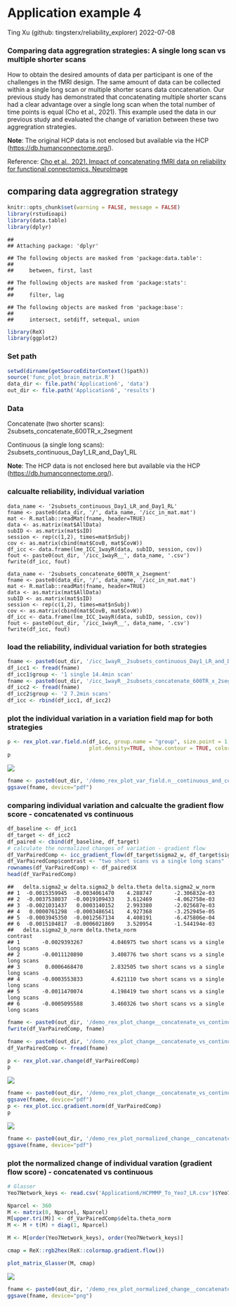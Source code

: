Application example 4
================
Ting Xu (github: tingsterx/reliability_explorer)
2022-07-08

### Comparing data aggregration strategies: A single long scan vs multiple shorter scans

How to obtain the desired amounts of data per participant is one of the
challenges in the fMRI design. The same amount of data can be collected
within a single long scan or multiple shorter scans data concatenation.
Our previous study has demonstrated that concatenating multiple shorter
scans had a clear advantage over a single long scan when the total
number of time points is equal (Cho et al., 2021). This example used the
data in our previous study and evaluated the change of variation between
these two aggregration strategies.

**Note**: The original HCP data is not enclosed but available via the
HCP (<https://db.humanconnectome.org/>).

Reference: [Cho et al., 2021. Impact of concatenating fMRI data on
reliability for functional connectomics.
NeuroImage](https://www.sciencedirect.com/science/article/pii/S105381192031034X)

## comparing data aggregration strategy

``` r
knitr::opts_chunk$set(warning = FALSE, message = FALSE) 
library(rstudioapi)
library(data.table)
library(dplyr)
```

    ## 
    ## Attaching package: 'dplyr'

    ## The following objects are masked from 'package:data.table':
    ## 
    ##     between, first, last

    ## The following objects are masked from 'package:stats':
    ## 
    ##     filter, lag

    ## The following objects are masked from 'package:base':
    ## 
    ##     intersect, setdiff, setequal, union

``` r
library(ReX)
library(ggplot2)
```

### Set path

``` r
setwd(dirname(getSourceEditorContext()$path))
source('func_plot_brain_matrix.R')
data_dir <- file.path('Application6', 'data')
out_dir <- file.path('Application6', 'results')
```

### Data

Concatenate (two shorter scans): 2subsets_concatenate_600TR_x\_2segment

Continuous (a single long scans):
2subsets_continuous_Day1_LR_and_Day1_RL

**Note**: The HCP data is not enclosed here but available via the HCP
(<https://db.humanconnectome.org/>).

### calcualte reliability, individual variation

    data_name <- '2subsets_continuous_Day1_LR_and_Day1_RL'
    fname <- paste0(data_dir, '/', data_name, '/icc_in_mat.mat')
    mat <- R.matlab::readMat(fname, header=TRUE)
    data <- as.matrix(mat$AllData)
    subID <- as.matrix(mat$sID)
    session <- rep(c(1,2), times=mat$nSubj)
    cov <- as.matrix(cbind(mat$CovB, mat$CovW))
    df_icc <- data.frame(lme_ICC_1wayR(data, subID, session, cov))
    fout <- paste0(out_dir, '/icc_1wayR__', data_name, '.csv')
    fwrite(df_icc, fout)

    data_name <- '2subsets_concatenate_600TR_x_2segment'
    fname <- paste0(data_dir, '/', data_name, '/icc_in_mat.mat')
    mat <- R.matlab::readMat(fname, header=TRUE)
    data <- as.matrix(mat$AllData)
    subID <- as.matrix(mat$sID)
    session <- rep(c(1,2), times=mat$nSubj)
    cov <- as.matrix(cbind(mat$CovB, mat$CovW))
    df_icc <- data.frame(lme_ICC_1wayR(data, subID, session, cov))
    fout <- paste0(out_dir, '/icc_1wayR__', data_name, '.csv')
    fwrite(df_icc, fout)

### load the reliability, individual variation for both strategies

``` r
fname <- paste0(out_dir, '/icc_1wayR__2subsets_continuous_Day1_LR_and_Day1_RL.csv')
df_icc1 <- fread(fname)
df_icc1$group <- '1 single 14.4min scan'
fname <- paste0(out_dir, '/icc_1wayR__2subsets_concatenate_600TR_x_2segment.csv')
df_icc2 <- fread(fname)
df_icc2$group <- '2 7.2min scans'
df_icc <- rbind(df_icc1, df_icc2)
```

### plot the individual variation in a variation field map for both strategies

``` r
p <- rex_plot.var.field.n(df_icc, group.name = "group", size.point = 1,
                          plot.density=TRUE, show.contour = TRUE, color.point.border = NULL)
p
```

![](Application6_files/figure-gfm/unnamed-chunk-2-1.png)<!-- -->

``` r
fname <- paste0(out_dir, '/demo_rex_plot_var_field.n__continuous_and_concatenate.pdf')
ggsave(fname, device="pdf")
```

### comparing individual variation and calcualte the gradient flow score - concatenated vs continuous

``` r
df_baseline <- df_icc1
df_target <- df_icc2
df_paired <- cbind(df_baseline, df_target)
# calculate the normalized changes of variation - gradient flow 
df_VarPairedComp <- icc_gradient_flow(df_target$sigma2_w, df_target$sigma2_b, df_baseline$sigma2_w, df_baseline$sigma2_b)
df_VarPairedComp$contrast <- "two short scans vs a single long scans"
rownames(df_VarPairedComp) <- df_paired$X
head(df_VarPairedComp)
```

    ##   delta.sigma2_w delta.sigma2_b delta.theta delta.sigma2_w_norm
    ## 1  -0.0015359945  -0.0034061470    4.288747       -2.306832e-03
    ## 2  -0.0037538037  -0.0019109433    3.612469       -4.062758e-03
    ## 3  -0.0021031437   0.0003140152    2.993380       -2.025687e-03
    ## 4   0.0000761298  -0.0003486541    4.927368       -3.252945e-05
    ## 5  -0.0003945350  -0.0012567134    4.408191       -6.475806e-04
    ## 6  -0.0015104817  -0.0006021869    3.520954       -1.544194e-03
    ##   delta.sigma2_b_norm delta.theta_norm                               contrast
    ## 1       -0.0029393267         4.046975 two short scans vs a single long scans
    ## 2       -0.0011120890         3.408776 two short scans vs a single long scans
    ## 3        0.0006468470         2.832505 two short scans vs a single long scans
    ## 4       -0.0003553833         4.621110 two short scans vs a single long scans
    ## 5       -0.0011470074         4.198419 two short scans vs a single long scans
    ## 6       -0.0005095588         3.460326 two short scans vs a single long scans

``` r
fname <- paste0(out_dir, '/demo_rex_plot_change__concatenate_vs_continuous.csv')
fwrite(df_VarPairedComp, fname)
```

``` r
fname <- paste0(out_dir, '/demo_rex_plot_change__concatenate_vs_continuous.csv')
df_VarPairedComp <- fread(fname)

p <- rex_plot.var.change(df_VarPairedComp)
p
```

![](Application6_files/figure-gfm/unnamed-chunk-4-1.png)<!-- -->

``` r
fname <- paste0(out_dir, '/demo_rex_plot_change__concatenate_vs_continuous.pdf')
ggsave(fname, device="pdf")
p <- rex_plot.icc.gradient.norm(df_VarPairedComp)
p
```

![](Application6_files/figure-gfm/unnamed-chunk-4-2.png)<!-- -->

``` r
fname <- paste0(out_dir, '/demo_rex_plot_normalized_change__concatenate_vs_continuous.pdf')
ggsave(fname, device="pdf")
```

### plot the normalized change of individual varation (gradient flow score) - concatenated vs continuous

``` r
# Glasser
Yeo7Network_keys <- read.csv('Application6/HCPMMP_To_Yeo7_LR.csv')$Yeo7Network_keys

Nparcel <- 360
M <- matrix(0, Nparcel, Nparcel)
M[upper.tri(M)] <- df_VarPairedComp$delta.theta_norm
M <- M + t(M) + diag(1, Nparcel)

M <- M[order(Yeo7Network_keys), order(Yeo7Network_keys)]

cmap = ReX::rgb2hex(ReX::colormap.gradient.flow())

plot_matrix_Glasser(M, cmap)
```

![](Application6_files/figure-gfm/unnamed-chunk-5-1.png)<!-- -->

``` r
fname <- paste0(out_dir, '/demo_rex_plot_normalized_change__concatenate_vs_continuous_Matrix.png')
ggsave(fname, device="png")
```
